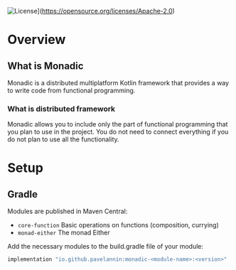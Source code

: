 ![License](https://img.shields.io/badge/License-Apache%202.0-blue.svg)](https://opensource.org/licenses/Apache-2.0)

# Overview
## What is Monadic
Monadic is a distributed multiplatform Kotlin framework that provides a way to write code from functional programming.

### What is distributed framework
Monadic allows you to include only the part of functional programming that you plan to use in the project.
You do not need to connect everything if you do not plan to use all the functionality.

# Setup
## Gradle
Modules are published in Maven Central:
- `core-function` Basic operations on functions (composition, currying)
- `monad-either` The monad Either

Add the necessary modules to the build.gradle file of your module:

```gradle
implementation "io.github.pavelannin:monadic-<module-name>:<version>"
```

